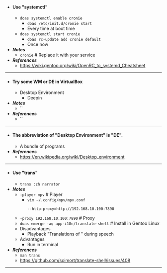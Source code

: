 - #### Use "systemctl"
    - `doas systemctl enable cronie`
        - `doas /etc/init.d/cronie start`
        - Every time at boot time
    - `doas systemctl start cronie`
        - `doas rc-update add cronie default`
        - Once now
- ***Notes***
    - `cronie` # Replace it with your service
- ***References***
    - https://wiki.gentoo.org/wiki/OpenRC_to_systemd_Cheatsheet
- ---
- #### Try some WM or DE in VirtualBox
    - Desktop Environment
        - Deepin
- ***Notes***
    - ``
- ***References***
    - ``
- ---
- #### The abbreviation of "Desktop Environment" is "DE".
    - A bundle of programs
- ***References***
    - https://en.wikipedia.org/wiki/Desktop_environment
- ---
- #### Use "trans"
    - `trans :zh narrator`
- ***Notes***
    - `-player mpv` # Player
        - `vim ~/.config/mpv/mpv.conf`
          ```
          --http-proxy=http://192.168.10.100:7890
          ```
    - `-proxy 192.168.10.100:7890` # Proxy
    - `doas emerge -aq app-i18n/translate-shell` # Install in Gentoo Linux
    - Disadvantages
        - Playback "Translations of " during speech
    - Advantages
        - Run in terminal
- ***References***
    - `man trans`
    - https://github.com/soimort/translate-shell/issues/408
- ---
